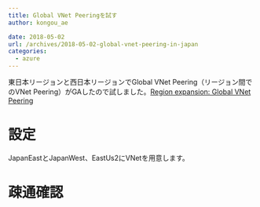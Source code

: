 ```yaml
---
title: Global VNet Peeringを試す
author: kongou_ae

date: 2018-05-02
url: /archives/2018-05-02-global-vnet-peering-in-japan
categories:
  - azure
---
```



東日本リージョンと西日本リージョンでGlobal VNet Peering（リージョン間でのVNet Peering）がGAしたので試しました。[Region expansion: Global VNet Peering](https://azure.microsoft.com/ja-jp/updates/general-availability-global-vnet-peering/)

# 設定

JapanEastとJapanWest、EastUs2にVNetを用意します。



# 疎通確認
